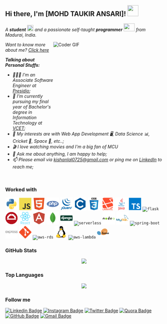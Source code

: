 ## Hi there, I'm [MOHD TAUKIR ANSARI]! <img src="https://raw.githubusercontent.com/TheDudeThatCode/TheDudeThatCode/master/Assets/Hi.gif" width=35 height=35>

<p>
  <em>
    A <b>student</b> <img src="https://raw.githubusercontent.com/TheDudeThatCode/TheDudeThatCode/master/Assets/Medal.gif" width=20 height=20> and a passionate self-taught <b>programmer</b> <img src="https://raw.githubusercontent.com/TheDudeThatCode/TheDudeThatCode/master/Assets/Developer.gif" width=35 height=25> from Madurai, India.
  </em>
 </p>

<img align="right" alt="Coder GIF" height=250 width=350 src="https://i.pinimg.com/originals/e4/26/70/e426702edf874b181aced1e2fa5c6cde.gif" />

<em> Want to know more about me? [Click here](https://kishanlal.tech/) </em>
<em>
  
**Talking about Personal Stuffs:**

- 👨🏽‍💻 I’m an Associate Software Engineer at [Presidio](https://www.presidio.com/);
- 💼 I’m currently pursuing my final year of Bachelor's degree in Information Technology at [VCET](https://vcet.ac.in/);
- 🤔 My interests are with Web App Development 🖥️, Data Science 📊, Cricket 🏏, Space 🚀, etc..;
- 🎬 I love watching movies and I'm a big fan of MCU <img src="https://www.pngfind.com/pngs/m/173-1737725_captain-americas-shield-hd-png-download.png" width=15 height=15>
- 💬 Ask me about anything, I am happy to help;
- 📫 Please email via kishanlal0725@gmail.com or ping me on [LinkedIn](https://www.linkedin.com/in/kishan0725/) to reach me;
<br/> 
</em>

### Worked with 

<code><img height="40" src="https://raw.githubusercontent.com/devicons/devicon/master/icons/python/python-original.svg" title="python"></code>
<code><img height="40" src="https://raw.githubusercontent.com/devicons/devicon/master/icons/javascript/javascript-original.svg" title="javascript"></code>
<code><img height="40" src="https://raw.githubusercontent.com/devicons/devicon/master/icons/html5/html5-original.svg" title="html5"></code>
<code><img height="40" src="https://raw.githubusercontent.com/devicons/devicon/master/icons/php/php-plain.svg" title="php"></code>
<code><img height="40" src="https://raw.githubusercontent.com/devicons/devicon/master/icons/jquery/jquery-plain-wordmark.svg" title="jquery"></code>
<code><img height="40" src="https://raw.githubusercontent.com/devicons/devicon/master/icons/c/c-plain.svg" title="C"></code>
<code><img height="40" src="https://raw.githubusercontent.com/devicons/devicon/master/icons/css3/css3-original-wordmark.svg" title="css3"></code>
<code><img height="40" src="https://raw.githubusercontent.com/devicons/devicon/master/icons/laravel/laravel-plain-wordmark.svg" title="laravel"></code>
<code><img height="40" src="https://raw.githubusercontent.com/devicons/devicon/master/icons/java/java-original-wordmark.svg" title="java"></code>
<code><img height="40" src="https://raw.githubusercontent.com/devicons/devicon/master/icons/typescript/typescript-plain.svg" title="typescript"></code>
<code><img height="40" src="https://www.vectorlogo.zone/logos/pocoo_flask/pocoo_flask-icon.svg" title="flask"></code>
<code><img height="40" src="https://raw.githubusercontent.com/devicons/devicon/master/icons/protractor/protractor-plain.svg" title="protractor"></code>
<code><img height="40" src="https://raw.githubusercontent.com/devicons/devicon/master/icons/react/react-original-wordmark.svg" title="react"></code>
<code><img height="40" src="https://raw.githubusercontent.com/devicons/devicon/master/icons/angularjs/angularjs-plain.svg" title="angular"></code>
<code><img height="40" src="https://raw.githubusercontent.com/devicons/devicon/master/icons/mongodb/mongodb-original.svg" title="mongodb"></code>
<code><img height="40" src="https://raw.githubusercontent.com/devicons/devicon/master/icons/django/django-plain.svg" title="django"></code>
<code><img height="40" src="https://res.cloudinary.com/practicaldev/image/fetch/s--ipV6F4tM--/c_limit%2Cf_auto%2Cfl_progressive%2Cq_auto%2Cw_880/https://raw.githubusercontent.com/serverless/assets/master/Icon/Framework/PNG/Serverless_Framework-icon01.png" title="serverless"></code>
<code><img height="40" src="https://raw.githubusercontent.com/devicons/devicon/master/icons/nodejs/nodejs-original-wordmark.svg" title="node.js"></code>
<code><img height="40" src="https://raw.githubusercontent.com/devicons/devicon/master/icons/mysql/mysql-original-wordmark.svg" title="mysql"></code>
<code><img height="40" src="https://pbs.twimg.com/profile_images/1235868806079057921/fTL08u_H_400x400.png" title="spring-boot"></code>
<code><img height="40" src="https://raw.githubusercontent.com/devicons/devicon/master/icons/express/express-original-wordmark.svg" title="express.js"></code>
<code><img height="40" src="https://raw.githubusercontent.com/devicons/devicon/master/icons/git/git-original.svg" title="git"></code>
<code><img height="40" src="https://cdn.worldvectorlogo.com/logos/aws-rds.svg" title="aws-rds"></code>
<code><img height="40" src="https://raw.githubusercontent.com/devicons/devicon/master/icons/linux/linux-original.svg" title="linux"></code>
<code><img height="40" src="https://cdn.worldvectorlogo.com/logos/aws-lambda-1.svg" title="aws-lambda"></code>
<code><img height="40" src="https://raw.githubusercontent.com/github/explore/80688e429a7d4ef2fca1e82350fe8e3517d3494d/topics/scikit-learn/scikit-learn.png" title="sklearn"></code>

### GitHub Stats

<p align="center">
  <a href = "https://github.com/kishan0725">
<img src="https://github-readme-stats-aj8vj7k8x.vercel.app/api?username=kishan0725&show_icons=true&title_color=ffc857&icon_color=8ac926&text_color=daf7dc&bg_color=151515&count_private=true&include_all_commits=true">
  </a>
 </p>
 
### Top Languages

<p align="center">
<a href = "https://github.com/kishan0725">
  <img src="https://github-readme-stats-aj8vj7k8x.vercel.app/api/top-langs/?username=kishan0725&layout=compact&title_color=ffc857&icon_color=8ac926&text_color=daf7dc&bg_color=151515&card_width=400">
</a>
</p>

### Follow me

[![Linkedin Badge](https://img.shields.io/badge/-Kishan%20Lal-blue?style=flat-circle&logo=Linkedin&logoColor=white&link=https://www.linkedin.com/in/kishan0725/)](https://www.linkedin.com/in/kishan0725/) [![Instagram Badge](https://img.shields.io/badge/-@kishan__07__25-e02c73?style=flat-circle&labelColor=e02c73&logo=Instagram&logoColor=white&link=https://www.instagram.com/kishan_07_25)](https://www.instagram.com/kishan_07_25) [![Twitter Badge](https://img.shields.io/badge/-@kishan0725-1ca0f1?style=flat-circle&labelColor=1ca0f1&logo=twitter&logoColor=white&link=https://twitter.com/kishan0725)](https://twitter.com/kishan0725) [![Quora Badge](https://img.shields.io/badge/-@Kishan--175-b92b27?style=flat-circle&labelColor=b92b27&logo=quora&logoColor=white&link=https://www.quora.com/profile/Kishan-175)](https://www.quora.com/profile/Kishan-175) [![GitHub Badge](https://img.shields.io/badge/-@kishan0725-24292e?style=flat-circle&labelColor=24292e&logo=github&logoColor=white&link=https://github.com/kishan0725)](https://github.com/kishan0725) [![Gmail Badge](https://img.shields.io/badge/-@kishanlal0725-d54b3d?style=flat-circle&labelColor=d54b3d&logo=gmail&logoColor=white&link=mailto:kishan0725@gmail.com)](mailto:kishan0725@gmail.com)

